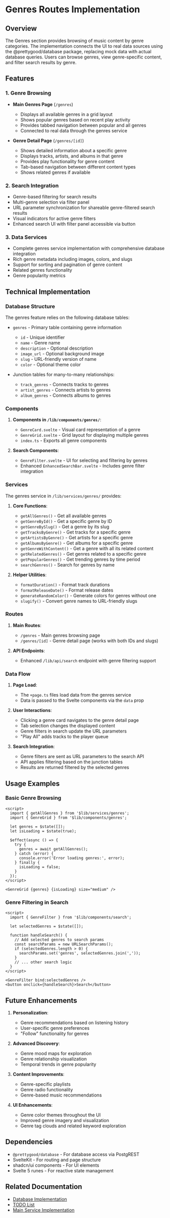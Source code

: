 # Genres Routes Implementation

## Overview

The Genres section provides browsing of music content by genre categories. The implementation connects the UI to real data sources using the @prettygood/database package, replacing mock data with actual database queries. Users can browse genres, view genre-specific content, and filter search results by genre.

## Features

### 1. Genre Browsing

- **Main Genres Page** (`/genres`)
  - Displays all available genres in a grid layout
  - Shows popular genres based on recent play activity
  - Provides tabbed navigation between popular and all genres
  - Connected to real data through the genres service

- **Genre Detail Page** (`/genres/[id]`)
  - Shows detailed information about a specific genre
  - Displays tracks, artists, and albums in that genre
  - Provides play functionality for genre content
  - Tab-based navigation between different content types
  - Shows related genres if available

### 2. Search Integration

- Genre-based filtering for search results
- Multi-genre selection via filter panel
- URL parameter synchronization for shareable genre-filtered search results
- Visual indicators for active genre filters
- Enhanced search UI with filter panel accessible via button

### 3. Data Services

- Complete genres service implementation with comprehensive database integration
- Rich genre metadata including images, colors, and slugs
- Support for sorting and pagination of genre content
- Related genres functionality
- Genre popularity metrics

## Technical Implementation

### Database Structure

The genres feature relies on the following database tables:

- `genres` - Primary table containing genre information
  - `id` - Unique identifier
  - `name` - Genre name
  - `description` - Optional description
  - `image_url` - Optional background image
  - `slug` - URL-friendly version of name
  - `color` - Optional theme color

- Junction tables for many-to-many relationships:
  - `track_genres` - Connects tracks to genres
  - `artist_genres` - Connects artists to genres
  - `album_genres` - Connects albums to genres

### Components

1. **Components in `/lib/components/genres/`**:
   - `GenreCard.svelte` - Visual card representation of a genre
   - `GenreGrid.svelte` - Grid layout for displaying multiple genres
   - `index.ts` - Exports all genre components

2. **Search Components**:
   - `GenreFilter.svelte` - UI for selecting and filtering by genres
   - Enhanced `EnhancedSearchBar.svelte` - Includes genre filter integration

### Services

The genres service in `/lib/services/genres/` provides:

1. **Core Functions**:
   - `getAllGenres()` - Get all available genres
   - `getGenreById()` - Get a specific genre by ID
   - `getGenreBySlug()` - Get a genre by its slug
   - `getTracksByGenre()` - Get tracks for a specific genre
   - `getArtistsByGenre()` - Get artists for a specific genre
   - `getAlbumsByGenre()` - Get albums for a specific genre
   - `getGenreWithContent()` - Get a genre with all its related content
   - `getRelatedGenres()` - Get genres related to a specific genre
   - `getPopularGenres()` - Get trending genres by time period
   - `searchGenres()` - Search for genres by name

2. **Helper Utilities**:
   - `formatDuration()` - Format track durations
   - `formatReleaseDate()` - Format release dates
   - `generateRandomColor()` - Generate colors for genres without one
   - `slugify()` - Convert genre names to URL-friendly slugs

### Routes

1. **Main Routes**:
   - `/genres` - Main genres browsing page
   - `/genres/[id]` - Genre detail page (works with both IDs and slugs)

2. **API Endpoints**:
   - Enhanced `/lib/api/search` endpoint with genre filtering support

### Data Flow

1. **Page Load**:
   - The `+page.ts` files load data from the genres service
   - Data is passed to the Svelte components via the `data` prop

2. **User Interactions**:
   - Clicking a genre card navigates to the genre detail page
   - Tab selection changes the displayed content
   - Genre filters in search update the URL parameters
   - "Play All" adds tracks to the player queue

3. **Search Integration**:
   - Genre filters are sent as URL parameters to the search API
   - API applies filtering based on the junction tables
   - Results are returned filtered by the selected genres

## Usage Examples

### Basic Genre Browsing

```svelte
<script>
  import { getAllGenres } from '$lib/services/genres';
  import { GenreGrid } from '$lib/components/genres';
  
  let genres = $state([]);
  let isLoading = $state(true);
  
  $effect(async () => {
    try {
      genres = await getAllGenres();
    } catch (error) {
      console.error('Error loading genres:', error);
    } finally {
      isLoading = false;
    }
  });
</script>

<GenreGrid {genres} {isLoading} size="medium" />
```

### Genre Filtering in Search

```svelte
<script>
  import { GenreFilter } from '$lib/components/search';
  
  let selectedGenres = $state([]);
  
  function handleSearch() {
    // Add selected genres to search params
    const searchParams = new URLSearchParams();
    if (selectedGenres.length > 0) {
      searchParams.set('genres', selectedGenres.join(','));
    }
    // ... other search logic
  }
</script>

<GenreFilter bind:selectedGenres />
<button onclick={handleSearch}>Search</button>
```

## Future Enhancements

1. **Personalization**:
   - Genre recommendations based on listening history
   - User-specific genre preferences
   - "Follow" functionality for genres

2. **Advanced Discovery**:
   - Genre mood maps for exploration
   - Genre relationship visualization
   - Temporal trends in genre popularity

3. **Content Improvements**:
   - Genre-specific playlists
   - Genre radio functionality
   - Genre-based music recommendations

4. **UI Enhancements**:
   - Genre color themes throughout the UI
   - Improved genre imagery and visualization
   - Genre tag clouds and related keyword exploration

## Dependencies

- `@prettygood/database` - For database access via PostgREST
- SvelteKit - For routing and page structure
- shadcn/ui components - For UI elements
- Svelte 5 runes - For reactive state management

## Related Documentation

- [Database Implementation](/documentation/Database-Implementation.md)
- [TODO List](/documentation/TODO.md)
- [Main Service Implementation](/app/src/lib/services/genres/README.md)
